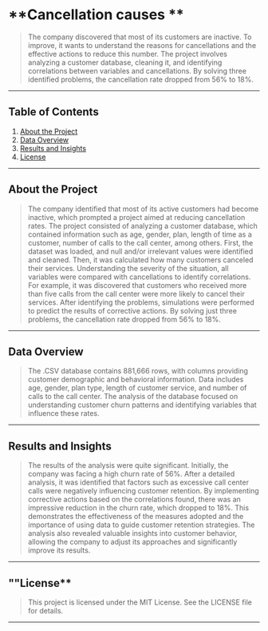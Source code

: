 # **Cancellation causes **
> The company discovered that most of its customers are inactive. To improve, it wants to understand the reasons for cancellations and the effective actions to reduce this number. The project involves analyzing a customer database, cleaning it, and identifying correlations between variables and cancellations. By solving three identified problems, the cancellation rate dropped from 56% to 18%.

---

## **Table of Contents**
1. [About the Project](#about-the-project)  
2. [Data Overview](#data-overview)  
3. [Results and Insights](#results-and-insights) 
4. [License](#license)

---

## **About the Project**
> The company identified that most of its active customers had become inactive, which prompted a project aimed at reducing cancellation rates. The project consisted of analyzing a customer database, which contained information such as age, gender, plan, length of time as a customer, number of calls to the call center, among others. First, the dataset was loaded, and null and/or irrelevant values ​​were identified and cleaned. Then, it was calculated how many customers canceled their services. Understanding the severity of the situation, all variables were compared with cancellations to identify correlations. For example, it was discovered that customers who received more than five calls from the call center were more likely to cancel their services. After identifying the problems, simulations were performed to predict the results of corrective actions. By solving just three problems, the cancellation rate dropped from 56% to 18%.

---

## **Data Overview**
> The .CSV database contains 881,666 rows, with columns providing customer demographic and behavioral information. Data includes age, gender, plan type, length of customer service, and number of calls to the call center. The analysis of the database focused on understanding customer churn patterns and identifying variables that influence these rates.

---

## **Results and Insights**
> The results of the analysis were quite significant. Initially, the company was facing a high churn rate of 56%. After a detailed analysis, it was identified that factors such as excessive call center calls were negatively influencing customer retention. By implementing corrective actions based on the correlations found, there was an impressive reduction in the churn rate, which dropped to 18%. This demonstrates the effectiveness of the measures adopted and the importance of using data to guide customer retention strategies. The analysis also revealed valuable insights into customer behavior, allowing the company to adjust its approaches and significantly improve its results.

---
## ""License**
>This project is licensed under the MIT License. See the LICENSE file for details.

---
